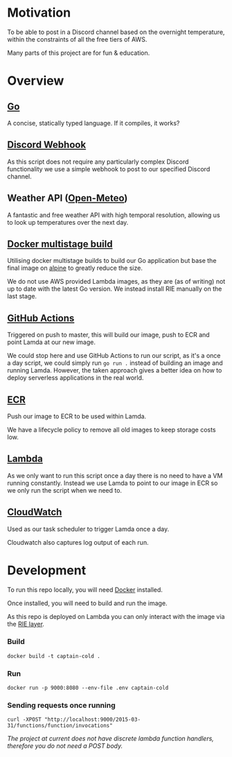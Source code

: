 # Motivation

To be able to post in a Discord channel based on the overnight temperature, within the constraints of all the free tiers of AWS.

Many parts of this project are for fun & education.

# Overview

## [Go](https://go.dev/)
A concise, statically typed language. If it compiles, it works?

## [Discord Webhook](https://support.discord.com/hc/en-us/articles/228383668-Intro-to-Webhooks)
As this script does not require any particularly complex Discord functionality we use a simple webhook to post to our specified Discord channel.

## Weather API ([Open-Meteo](https://open-meteo.com/en))
A fantastic and free weather API with high temporal resolution, allowing us to look up temperatures over the next day.

## [Docker multistage build](https://docs.docker.com/develop/develop-images/multistage-build/)
Utilising docker multistage builds to build our Go application but base the final image on [alpine](https://hub.docker.com/_/alpine/) to greatly reduce the size.

We do not use AWS provided Lambda images, as they are (as of writing) not up to date with the latest Go version. We instead install RIE manually on the last stage.

## [GitHub Actions](https://github.com/features/actions)
Triggered on push to master, this will build our image, push to ECR and point Lamda at our new image.

We could stop here and use GitHub Actions to run our script, as it's a once a day script, we could simply run `go run .` instead of building an image and running Lamda. However, the taken approach gives a better idea on how to deploy serverless applications in the real world.

## [ECR](https://aws.amazon.com/ecr/)
Push our image to ECR to be used within Lamda.

We have a lifecycle policy to remove all old images to keep storage costs low.

## [Lambda](https://aws.amazon.com/lambda/)
As we only want to run this script once a day there is no need to have a VM running constantly. Instead we use Lamda to point to our image in ECR so we only run the script when we need to.

## [CloudWatch](https://aws.amazon.com/cloudwatch/)
Used as our task scheduler to trigger Lamda once a day.

Cloudwatch also captures log output of each run.

# Development

To run this repo locally, you will need [Docker](https://www.docker.com/) installed.

Once installed, you will need to build and run the image.

As this repo is deployed on Lambda you can only interact with the image via the [RIE layer](https://github.com/aws/aws-lambda-runtime-interface-emulator).

### Build
`docker build -t captain-cold .`

### Run
`docker run -p 9000:8080 --env-file .env captain-cold`

### Sending requests once running
`curl -XPOST "http://localhost:9000/2015-03-31/functions/function/invocations"`

*The project at current does not have discrete lambda function handlers, therefore you do not need a POST body.*